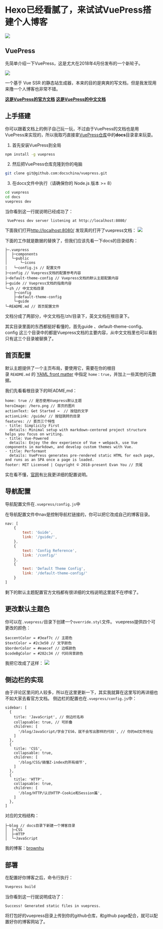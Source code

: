 # Hexo已经看腻了，来试试VuePress搭建个人博客

![](https://user-gold-cdn.xitu.io/2018/4/23/162f21a0e09d9fd3?w=600&h=600&f=png&s=160672)

## VuePress
先简单介绍一下VuePress，这是尤大在2018年4月份发布的一个新轮子。

![](https://user-gold-cdn.xitu.io/2018/4/23/162f21add3603e86?w=751&h=418&f=png&s=63447)

一个基于 Vue SSR 的静态站生成器，本来的目的是爽爽的写文档，但是我发现用来撸一个人博客也非常不错。

**[这是VuePress的官方文档](https://vuepress.vuejs.org/)**
**[这是VuePress的中文文档](https://vuepress.docschina.org/)**
## 上手搭建
你可以跟着文档上的例子自己玩一玩，不过由于VuePress的文档也是用VuePress来实现的，所以我取巧直接拿[VuePress仓库](https://github.com/vuejs/vuepress)中的**docs**目录拿来玩耍。
1. 首先安装VuePress到全局
```bash
npm install -g vuepress
```
2. 然后把VuePress仓库克隆到你的电脑
```bash
git clone git@github.com:docschina/vuepress.git
```
3. 在docs文件中执行（请确保你的 Node.js 版本 >= 8）
```bash
cd vuepress
cd docs
vuepress dev
```
当你看到这一行就说明已经成功了：
```
 VuePress dev server listening at http://localhost:8080/
```
下面我们打开[http://localhost:8080/](http://localhost:8080/)
发现真的打开了vuepress文档：
![](https://user-gold-cdn.xitu.io/2018/4/23/162f21a0e0944215?w=1240&h=520&f=png&s=69295)

下面的工作就是数据的替换了，但我们应该先看一下docs的目录结构：
```
├─.vuepress
│  ├─components
│  └─public
│      └─icons
│   └─config.js // 配置文件
├─config // Vuepress文档的配置参考内容
├─default-theme-config // Vuepress文档的默认主题配置内容
├─guide // Vuepress文档的指南内容
└─zh // 中文文档目录
    ├─config
    ├─default-theme-config
    └─guide
└─README.md // 首页配置文件
```
文档分成了两部分，中文文档在/zh/目录下，英文文档在根目录下。

其实目录里面的东西都挺好看懂的，首先guide 、default-theme-config、config 这三个目录中的都是Vuepress文档的主要内容，从中文文档里也可以看到只有这三个目录被替换了。
## 首页配置
默认主题提供了一个主页布局，要使用它，需要在你的根目录 `README.md` 的 [YAML front matter](https://vuepress.docschina.org/guide/markdown.html#yaml-front-matter) 中指定 `home：true`，并加上一些其他的元数据。

我们先看看根目录下的README,md：
```
home: true // 是否使用Vuepress默认主题
heroImage: /hero.png // 首页的图片
actionText: Get Started →  // 按钮的文字
actionLink: /guide/ // 按钮跳转的目录
features: // 首页三个特性
- title: Simplicity First
  details: Minimal setup with markdown-centered project structure helps you focus on writing.
- title: Vue-Powered
  details: Enjoy the dev experience of Vue + webpack, use Vue components in markdown, and develop custom themes with Vue.
- title: Performant
  details: VuePress generates pre-rendered static HTML for each page, and runs as an SPA once a page is loaded.
footer: MIT Licensed | Copyright © 2018-present Evan You // 页尾
```
实在看不懂，[官网](https://vuepress.docschina.org/default-theme-config/)有比我更详细的配置说明。
## 导航配置
导航配置文件在`.vuepress/config.js`中


在导航配置文件中nav是控制导航栏链接的，你可以把它改成自己的博客目录。
```js
nav: [
    {
        text: 'Guide',
        link: '/guide/',
    },
    {
        text: 'Config Reference',
        link: '/config/'
    },
    {
        text: 'Default Theme Config',
        link: '/default-theme-config/'
    }
]
```
剩下的默认主题配置官方文档都有很详细的文档说明这里就不在啰嗦了。
## 更改默认主题色
你可以在`.vuepress/`目录下创建一个`override.styl`文件。
vuepress提供四个可更改的颜色：
```
$accentColor = #3eaf7c // 主题色
$textColor = #2c3e50 // 文字颜色
$borderColor = #eaecef // 边框颜色
$codeBgColor = #282c34 // 代码背景颜色
```

我把它改成了这样：
![](https://user-gold-cdn.xitu.io/2018/4/23/162f21a0e07ec947?w=1240&h=698&f=png&s=138334)
## 侧边栏的实现
由于评论区里问的人较多，所以在这里更新一下，其实我就算在这里写的再详细也不如大家去看官方文档。
侧边栏的配置也在`.vuepress/config.js`中：
```
sidebar: [
  {
    title: 'JavaScript', // 侧边栏名称
    collapsable: true, // 可折叠
    children: [
      '/blog/JavaScript/学会了ES6，就不会写出那样的代码', // 你的md文件地址
    ]
  },
  {
    title: 'CSS', 
    collapsable: true,
    children: [
      '/blog/CSS/搞懂Z-index的所有细节',
    ]
  },
  {
    title: 'HTTP',
    collapsable: true,
    children: [
      '/blog/HTTP/认识HTTP-Cookie和Session篇',
    ]
  },
]
```
对应的文档结构：
```
├─blog // docs目录下新建一个博客目录
│  ├─CSS
│  ├─HTTP
│  └─JavaScript
```
我的博客：[brownhu](http://brownhu.site/)

## 部署
在配置好你博客之后，命令行执行：
```bash
Vuepress build
```
当你看到这一行就说明成功了：
```
Success! Generated static files in vuepress.
```
将打包好的vuepress目录上传到你的github仓库，和github page配合，就可以配置好你的博客网站了。